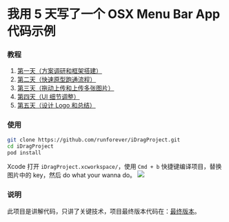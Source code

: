 # 我用 5 天写了一个 OSX Menu Bar App 代码示例

### 教程
1. [第一天（方案调研和框架搭建）](http://blog.defcoding.com/2016-12-05/2016-12-05-我用-5-天写了一个-osx-menu-bar-app/)
2. [第二天（快速原型跑通流程）](http://blog.defcoding.com/2017-02-01/2017-02-01-我用-5-天写了一个-osx-menu-bar-app（第二天）/)
3. [第三天（拖动上传和上传多张图片）](http://blog.defcoding.com/2017-02-02/2017-02-02-我用-5-天写了一个-osx-menu-bar-app（第三天）/)
4. [第四天（UI 细节调整）](http://blog.defcoding.com/2017-02-03/2017-02-03-我用-5-天写了一个-osx-menu-bar-app（第四天）/)
5. [第五天（设计 Logo 和总结）](http://blog.defcoding.com/2017-02-03/2017-02-03-我用-5-天写了一个-osx-menu-bar-app（第五天）/)

### 使用
``` bash
git clone https://github.com/runforever/iDragProject.git
cd iDragProject
pod install
```

Xcode 打开 `iDragProject.xcworkspace/`，使用 `Cmd + b` 快捷键编译项目，替换图片中的 key，然后 do what your wanna do。
![](http://cdn.defcoding.com/262094C3-2D09-446B-A938-3A011A870A7F.png)

### 说明
此项目是讲解代码，只讲了关键技术，项目最终版本代码在：[最终版本](https://github.com/runforever/iDrag)。

